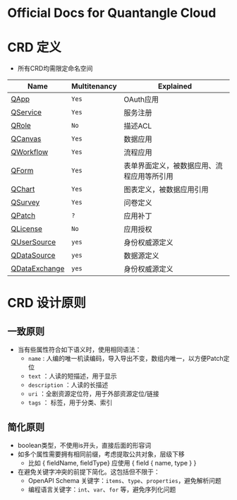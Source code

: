 # Official Docs for Quantangle Cloud 

# CRD 定义 
* 所有CRD均需限定命名空间 

| Name | Multitenancy | Explained | 
|------|------|-----|
| [QApp](../../wiki/QApp) | `Yes` | OAuth应用 | 
| [QService](../../wiki/QService) | `Yes` | 服务注册 |
| [QRole](../../wiki/QRole) | `No` | 描述ACL |
| [QCanvas](../../wiki/QCanvas) | `Yes` | 数据应用 |
| [QWorkflow](../../wiki/QWorkflow) | `Yes` | 流程应用 |
| [QForm](../../wiki/QForm) | `Yes` | 表单界面定义，被数据应用、流程应用等所引用 |
| [QChart](../../wiki/QChart) | `Yes` | 图表定义，被数据应用引用 |
| [QSurvey](../../wiki/QSurvey) | `Yes` | 问卷定义 |
| [QPatch](../../wiki/QPatch) | `?` | 应用补丁 |
| [QLicense](../../wiki/QLicense) | `No` | 应用授权|
| [QUserSource](../../wiki/QUserSource) | `yes` | 身份权威源定义 |
| [QDataSource](../../wiki/QDataSource) | `yes` | 数据源定义 |
| [QDataExchange](../../wiki/QDataExchange) | `yes` | 身份权威源定义 |


# CRD 设计原则 
## 一致原则
* 当有些属性符合如下语义时，使用相同语法：
  * `name` : 人编的唯一机读编码，导入导出不变，数组内唯一，以方便Patch定位 
  * `text` ：人读的短描述，用于显示
  * `description` ：人读的长描述
  * `uri` ：全剧资源定位符，用于外部资源定位/链接 
  * `tags` ： 标签，用于分类、索引 

## 简化原则
* boolean类型，不使用is开头，直接后面的形容词
* 如多个属性需要拥有相同前缀，考虑提取公共对象，层级下移
  * 比如 { fieldName, fieldType}  应使用 { field { name, type } }
* 在避免关键字冲突的前提下简化。这包括但不限于：
  * OpenAPI Schema 关键字：`items`、`type`、`properties`，避免解析问题
  * 编程语言关键字：`int`、`var`、`for` 等，避免序列化问题 
